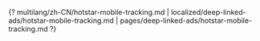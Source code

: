 {? multilang/zh-CN/hotstar-mobile-tracking.md | localized/deep-linked-ads/hotstar-mobile-tracking.md | pages/deep-linked-ads/hotstar-mobile-tracking.md ?}
